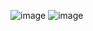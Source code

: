 ![image](https://user-images.githubusercontent.com/36649115/52530955-e2b06780-2cc2-11e9-8971-ada2c9c99d6c.png)
![image](https://user-images.githubusercontent.com/36649115/52530966-ffe53600-2cc2-11e9-9741-e7d879096d32.png)
